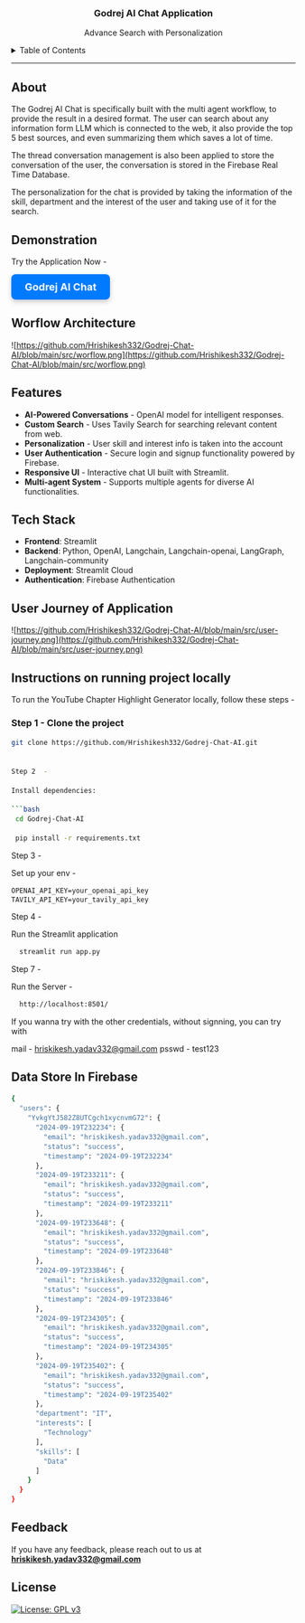 <br />
<div align="center">
  <h3 align="center">Godrej AI Chat Application</h3>
  <p align="center">
    Advance Search with Personalization
  </p>
</div>

<details>
  <summary>Table of Contents</summary>
  <ol>
    <li><a href="#about">About</a></li>
    <li><a href="#features">Features</a></li>
    <li><a href="#tech-stack">Tech Stack</a></li>
    <li><a href="#instructions-on-running-project-locally">Instructions on running project locally</a></li>
    <li><a href="#usecases">Usecases</a></li>
    <li><a href="#feedback">Feedback</a></li>
  </ol>
</details>

------

## About

The Godrej AI Chat is specifically built with the multi agent workflow, to provide the result in a desired format. The user can search about any information form LLM which is connected to the web, it also provide the top 5 best sources, and even summarizing them which saves a lot of time.

The thread conversation management is also been applied to store the conversation of the user, the conversation is stored in the Firebase Real Time Database.

The personalization for the chat is provided by taking the information of the skill, department and the interest of the user and taking use of it for the search.
 

## Demonstration

Try the Application Now -

<a href="https://godrej-chat-ai.streamlit.app/" target="_blank" style="
    display: inline-block;
    padding: 12px 24px;
    font-size: 18px;
    font-weight: bold;
    color: #ffffff;
    background-color: #007bff;
    border: none;
    border-radius: 8px;
    text-align: center;
    text-decoration: none;
    box-shadow: 0 4px 8px rgba(0,0,0,0.2);
    transition: background-color 0.3s, box-shadow 0.3s;
">
    Godrej AI Chat
</a>


## Worflow Architecture

![https://github.com/Hrishikesh332/Godrej-Chat-AI/blob/main/src/worflow.png](https://github.com/Hrishikesh332/Godrej-Chat-AI/blob/main/src/worflow.png)


## Features

- **AI-Powered Conversations** - OpenAI model for intelligent responses.
- **Custom Search** - Uses Tavily Search for searching relevant content from web.
- **Personalization** - User skill and interest info is taken into the account 
- **User Authentication** - Secure login and signup functionality powered by Firebase.
- **Responsive UI** - Interactive chat UI built with Streamlit.
- **Multi-agent System** - Supports multiple agents for diverse AI functionalities.

## Tech Stack

- **Frontend**: Streamlit
- **Backend**: Python, OpenAI, Langchain, Langchain-openai, LangGraph, Langchain-community
- **Deployment**: Streamlit Cloud
- **Authentication**: Firebase Authentication


## User Journey of Application

![https://github.com/Hrishikesh332/Godrej-Chat-AI/blob/main/src/user-journey.png](https://github.com/Hrishikesh332/Godrej-Chat-AI/blob/main/src/user-journey.png)


## Instructions on running project locally

To run the YouTube Chapter Highlight Generator locally, follow these steps -

### Step 1 - Clone the project

```bash
git clone https://github.com/Hrishikesh332/Godrej-Chat-AI.git


Step 2  -

Install dependencies:

```bash
 cd Godrej-Chat-AI
 
 pip install -r requirements.txt
```

Step 3 - 

Set up your env -

```
OPENAI_API_KEY=your_openai_api_key
TAVILY_API_KEY=your_tavily_api_key
```


Step 4 -

Run the Streamlit application

```bash
  streamlit run app.py
```

Step 7 - 

Run the Server -

```bash
  http://localhost:8501/
```

If you wanna try with the other credentials, without signning, you can try with

mail - hriskikesh.yadav332@gmail.com
psswd - test123


## Data Store In Firebase
```bash
{
  "users": {
    "YvkgYtJ582Z8UTCgch1xycnvmG72": {
      "2024-09-19T232234": {
        "email": "hriskikesh.yadav332@gmail.com",
        "status": "success",
        "timestamp": "2024-09-19T232234"
      },
      "2024-09-19T233211": {
        "email": "hriskikesh.yadav332@gmail.com",
        "status": "success",
        "timestamp": "2024-09-19T233211"
      },
      "2024-09-19T233648": {
        "email": "hriskikesh.yadav332@gmail.com",
        "status": "success",
        "timestamp": "2024-09-19T233648"
      },
      "2024-09-19T233846": {
        "email": "hriskikesh.yadav332@gmail.com",
        "status": "success",
        "timestamp": "2024-09-19T233846"
      },
      "2024-09-19T234305": {
        "email": "hriskikesh.yadav332@gmail.com",
        "status": "success",
        "timestamp": "2024-09-19T234305"
      },
      "2024-09-19T235402": {
        "email": "hriskikesh.yadav332@gmail.com",
        "status": "success",
        "timestamp": "2024-09-19T235402"
      },
      "department": "IT",
      "interests": [
        "Technology"
      ],
      "skills": [
        "Data"
      ]
    }
  }
}
```
## Feedback

If you have any feedback, please reach out to us at **hriskikesh.yadav332@gmail.com**


## License

[![License: GPL v3](https://img.shields.io/badge/License-GPLv3-blue.svg)](https://www.gnu.org/licenses/gpl-3.0)


